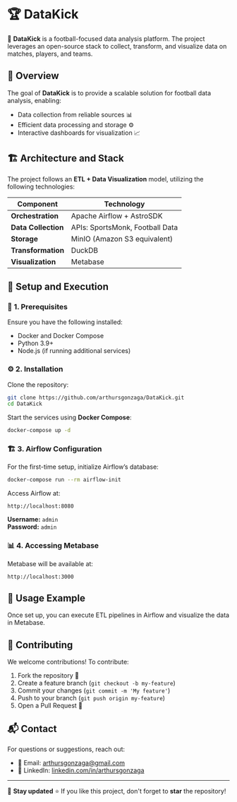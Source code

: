 # 🏆 DataKick

🚀 **DataKick** is a football-focused data analysis platform. The project leverages an open-source stack to collect, transform, and visualize data on matches, players, and teams.

## 📌 Overview

The goal of **DataKick** is to provide a scalable solution for football data analysis, enabling:

- Data collection from reliable sources 📊
- Efficient data processing and storage ⚙️
- Interactive dashboards for visualization 📈

## 🏗️ Architecture and Stack

The project follows an **ETL + Data Visualization** model, utilizing the following technologies:

| Component           | Technology                      |
| ------------------- | ------------------------------- |
| **Orchestration**   | Apache Airflow + AstroSDK       |
| **Data Collection** | APIs: SportsMonk, Football Data |
| **Storage**         | MinIO (Amazon S3 equivalent)    |
| **Transformation**  | DuckDB                          |
| **Visualization**   | Metabase                        |

## 🚀 Setup and Execution

### 🔧 **1. Prerequisites**

Ensure you have the following installed:

- Docker and Docker Compose
- Python 3.9+
- Node.js (if running additional services)

### ⚙️ **2. Installation**

Clone the repository:

```bash
git clone https://github.com/arthursgonzaga/DataKick.git
cd DataKick
```

Start the services using **Docker Compose**:

```bash
docker-compose up -d
```

### 🏗 **3. Airflow Configuration**

For the first-time setup, initialize Airflow’s database:

```bash
docker-compose run --rm airflow-init
```

Access Airflow at:

```plaintext
http://localhost:8080
```

**Username:** `admin`  
**Password:** `admin`

### 📊 **4. Accessing Metabase**

Metabase will be available at:

```
http://localhost:3000
```

## 📌 Usage Example

Once set up, you can execute ETL pipelines in Airflow and visualize the data in Metabase.

## 🤝 Contributing

We welcome contributions! To contribute:

1. Fork the repository 🍴
2. Create a feature branch (`git checkout -b my-feature`)
3. Commit your changes (`git commit -m 'My feature'`)
4. Push to your branch (`git push origin my-feature`)
5. Open a Pull Request 🚀

## 📬 Contact

For questions or suggestions, reach out:

- 📧 Email: [arthursgonzaga@gmail.com](mailto:arthursgonzaga@gmail.com)
- 🔗 LinkedIn: [linkedin.com/in/arthursgonzaga](https://linkedin.com/in/arthursgonzaga)

---

📌 **Stay updated** ⭐ If you like this project, don't forget to **star** the repository!
